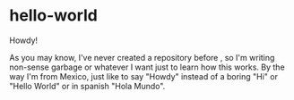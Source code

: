 # hello-world
Howdy!

As you may know, I've never created a repository before , so I'm writing non-sense garbage or whatever I want just to learn how this works. By the way I'm from Mexico, just like to say "Howdy" instead of a boring "Hi" or "Hello World" or in spanish "Hola Mundo".
